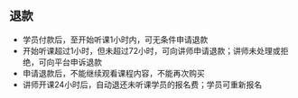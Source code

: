 ## 退款

- 学员付款后，至开始听课1小时内，可无条件申请退款
- 开始听课超过1小时，但未超过72小时，可向讲师申请退款；讲师未处理或拒绝，可向平台申诉退款
- 申请退款后，不能继续观看课程内容，不能再次购买
- 讲师开课24小时后，自动退还未听课学员的报名费；学员可重新报名